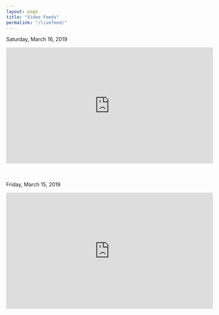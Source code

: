 ```yaml
---
layout: page
title: "Video Feeds"
permalink: "/livefeed/"
---
```


Saturday, March 16, 2019

<iframe width="560" height="315" src="https://www.youtube.com/embed/Lpt46lEebpw" frameborder="0" allow="accelerometer; autoplay; encrypted-media; gyroscope; picture-in-picture" allowfullscreen></iframe>

<br/>
<br/>
<br/>

Friday, March 15, 2019

<iframe width="560" height="315" src="https://www.youtube.com/embed/w5G94iHbneU" frameborder="0" allow="accelerometer; autoplay; encrypted-media; gyroscope; picture-in-picture" allowfullscreen></iframe>

